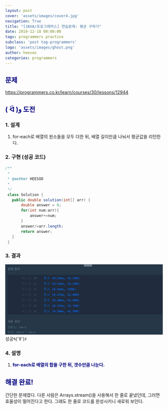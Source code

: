 ```yaml
---
layout: post
cover: 'assets/images/cover4.jpg'
navigation: True
title: "[JAVA/프로그래머스] 연습문제: 평균 구하기"
date: 2019-12-18 00:00:00
tags: programmers practice
subclass: 'post tag-programmers'
logo: 'assets/images/ghost.png'
author: heesoo
categories: programmers
---
```

## <span style="color:navy">문제</span>
<https://programmers.co.kr/learn/courses/30/lessons/12944>

## <span style="color:navy">( ᐛ )و 도전</span>

### 1. 설계
1. for-each로 배열의 원소들을 모두 더한 뒤, 배열 길이만큼 나눠서 평균값을 리턴한다.

### 2. 구현 (성공 코드)
```java
/**
 *
 * @author HEESOO
 *
 */
 class Solution {
   public double solution(int[] arr) {
       double answer = 0;
       for(int num:arr){
           answer+=num;
       }
       answer/=arr.length;
       return answer;
   }
 }
 ```

### 3. 결과
![실행결과](./assets/images/191218_12.PNG)
성공٩(˘◊˘)۶

### 4. 설명
1. **<span style="color:navy">for-each로 배열의 합을 구한 뒤, 갯수만큼 나눈다.</span>**

## <span style="color:navy">해결 완료!</span>
간단한 문제였다. 다른 사람은 Arrays.stream()을 사용해서 한 줄로 끝냈던데, 그러면 효율성이 떨어진다고 한다. 그래도 한 줄로 코드를 완성시키니 새로워 보인다.
